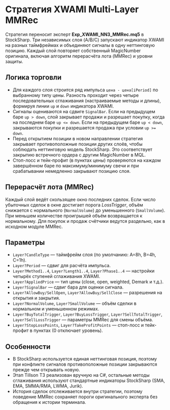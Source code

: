 # Стратегия XWAMI Multi-Layer MMRec

Стратегия переносит эксперт **Exp_XWAMI_NN3_MMRec.mq5** в StockSharp. Три независимых слоя (A/B/C) запускают индикатор XWAMI на разных таймфреймах и объединяют сигналы в одну неттинговую позицию. Каждый слой повторяет собственный MagicNumber оригинала, включая алгоритм перерасчёта лота (MMRec) и уровни защиты.

## Логика торговли

* Для каждого слоя строится ряд импульса `цена - цена[iPeriod]` по выбранному типу цены. Разность проходит через четыре последовательных сглаживания (настраиваемые методы и длины), формируя линии `up` и `down` индикатора XWAMI.
* Сигналы оцениваются на сдвиге `SignalBar`. Если на предыдущем баре `up > down`, слой закрывает продажи и разрешает покупку, когда на последнем баре `up <= down`. Если на предыдущем баре `up < down`, закрываются покупки и разрешается продажа при условии `up >= down`.
* Перед открытием позиции в новом направлении стратегия закрывает противоположные позиции других слоёв, чтобы соблюдать неттинговую модель StockSharp. Это соответствует закрытию встречного ордера с другим MagicNumber в MQL.
* Стоп-лосс и тейк-профит (в пунктах цены) проверяются на каждом завершённом баре по максимуму/минимуму свечи и при срабатывании немедленно закрывают позицию слоя.

## Перерасчёт лота (MMRec)

Каждый слой ведёт скользящее окно последних сделок. Если число убыточных сделок в окне достигает порога *LossTrigger*, объём снижается с нормального (`NormalVolume`) до уменьшенного (`SmallVolume`). При меньшем количестве проигрышей объём возвращается к нормальному. Для покупок и продаж счётчики ведутся раздельно, как в исходном модуле MMRec.

## Параметры

* `Layer?CandleType` — таймфрейм слоя (по умолчанию: A=8h, B=4h, C=1h).
* `Layer?Period` — сдвиг для расчёта импульса.
* `Layer?Method1..4`, `Layer?Length1..4`, `Layer?Phase1..4` — настройки четырёх ступеней сглаживания XWAMI.
* `Layer?AppliedPrice` — тип цены (close, open, weighted, Demark и т.д.).
* `Layer?SignalBar` — сдвиг бара для оценки сигнала.
* `Layer?AllowBuy/SellOpen`, `Layer?AllowBuy/SellClose` — разрешения на открытия и закрытия.
* `Layer?NormalVolume`, `Layer?SmallVolume` — объём сделки в нормальном и уменьшенном режимах.
* `Layer?BuyTotalTrigger`, `Layer?BuyLossTrigger`, `Layer?SellTotalTrigger`, `Layer?SellLossTrigger` — параметры MMRec для смены объёма.
* `Layer?StopLossPoints`, `Layer?TakeProfitPoints` — стоп-лосс и тейк-профит в пунктах (0 отключает уровень).

## Особенности

* В StockSharp используется единая неттинговая позиция, поэтому при конфликте сигналов противоположные позиции закрываются прежде чем открывать новую.
* Этап Tillson T3 реализован вручную на C#, остальные методы сглаживания используют стандартные индикаторы StockSharp (SMA, EMA, SMMA/RMA, LWMA, Jurik).
* История сделок отслеживается внутри стратегии, поэтому поведение MMRec сохраняет пороги оригинального эксперта без обращения к истории терминала.
